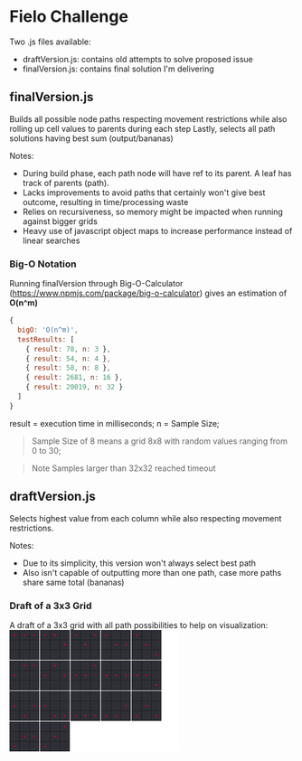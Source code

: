 # Fielo Challenge
Two .js files available:
- draftVersion.js: contains old attempts to solve proposed issue
- finalVersion.js: contains final solution I'm delivering

## finalVersion.js
Builds all possible node paths respecting movement restrictions while also rolling up cell values to parents during each step
Lastly, selects all path solutions having best sum (output/bananas)

Notes:
- During build phase, each path node will have ref to its parent. A leaf has track of parents (path).
- Lacks improvements to avoid paths that certainly won't give best outcome, resulting in time/processing waste
- Relies on recursiveness, so memory might be impacted when running against bigger grids
- Heavy use of javascript object maps to increase performance instead of linear searches

### Big-O Notation
Running finalVersion through Big-O-Calculator (https://www.npmjs.com/package/big-o-calculator) gives an estimation of **O(n^m)**

```javascript
{
  bigO: 'O(n^m)',
  testResults: [
    { result: 78, n: 3 },
    { result: 54, n: 4 },
    { result: 58, n: 8 },
    { result: 2681, n: 16 },
    { result: 20019, n: 32 }
  ]
}
```
result = execution time in milliseconds;
n = Sample Size;
> Sample Size of 8 means a grid 8x8 with random values ranging from 0 to 30;

> Note
> Samples larger than 32x32 reached timeout

## draftVersion.js
Selects highest value from each column while also respecting movement restrictions.

Notes:
- Due to its simplicity, this version won't always select best path
- Also isn't capable of outputting more than one path, case more paths share same total (bananas)

### Draft of a 3x3 Grid
A draft of a 3x3 grid with all path possibilities to help on visualization:
<img src=".\3x3drafts.png" width="300" />
